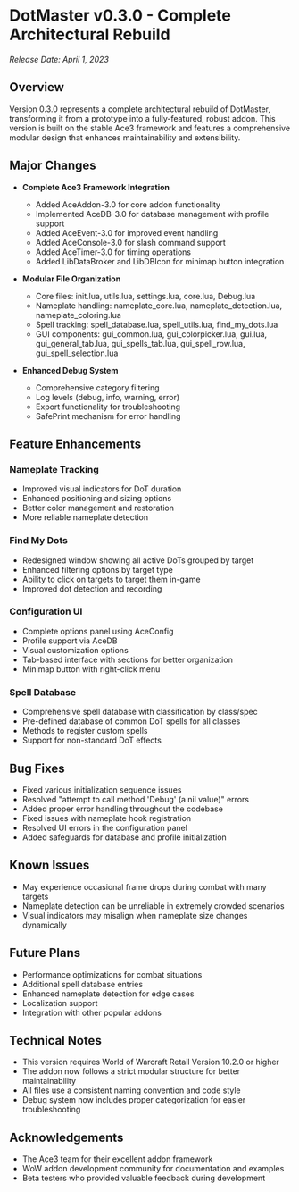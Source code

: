 # DotMaster v0.3.0 - Complete Architectural Rebuild

*Release Date: April 1, 2023*

## Overview

Version 0.3.0 represents a complete architectural rebuild of DotMaster, transforming it from a prototype into a fully-featured, robust addon. This version is built on the stable Ace3 framework and features a comprehensive modular design that enhances maintainability and extensibility.

## Major Changes

- **Complete Ace3 Framework Integration**
  - Added AceAddon-3.0 for core addon functionality
  - Implemented AceDB-3.0 for database management with profile support
  - Added AceEvent-3.0 for improved event handling
  - Added AceConsole-3.0 for slash command support
  - Added AceTimer-3.0 for timing operations
  - Added LibDataBroker and LibDBIcon for minimap button integration

- **Modular File Organization**
  - Core files: init.lua, utils.lua, settings.lua, core.lua, Debug.lua
  - Nameplate handling: nameplate_core.lua, nameplate_detection.lua, nameplate_coloring.lua
  - Spell tracking: spell_database.lua, spell_utils.lua, find_my_dots.lua
  - GUI components: gui_common.lua, gui_colorpicker.lua, gui.lua, gui_general_tab.lua, gui_spells_tab.lua, gui_spell_row.lua, gui_spell_selection.lua

- **Enhanced Debug System**
  - Comprehensive category filtering
  - Log levels (debug, info, warning, error)
  - Export functionality for troubleshooting
  - SafePrint mechanism for error handling

## Feature Enhancements

### Nameplate Tracking
- Improved visual indicators for DoT duration
- Enhanced positioning and sizing options
- Better color management and restoration
- More reliable nameplate detection

### Find My Dots
- Redesigned window showing all active DoTs grouped by target
- Enhanced filtering options by target type
- Ability to click on targets to target them in-game
- Improved dot detection and recording

### Configuration UI
- Complete options panel using AceConfig
- Profile support via AceDB
- Visual customization options
- Tab-based interface with sections for better organization
- Minimap button with right-click menu

### Spell Database
- Comprehensive spell database with classification by class/spec
- Pre-defined database of common DoT spells for all classes
- Methods to register custom spells
- Support for non-standard DoT effects

## Bug Fixes
- Fixed various initialization sequence issues
- Resolved "attempt to call method 'Debug' (a nil value)" errors
- Added proper error handling throughout the codebase
- Fixed issues with nameplate hook registration
- Resolved UI errors in the configuration panel
- Added safeguards for database and profile initialization

## Known Issues
- May experience occasional frame drops during combat with many targets
- Nameplate detection can be unreliable in extremely crowded scenarios
- Visual indicators may misalign when nameplate size changes dynamically

## Future Plans
- Performance optimizations for combat situations
- Additional spell database entries
- Enhanced nameplate detection for edge cases
- Localization support
- Integration with other popular addons

## Technical Notes
- This version requires World of Warcraft Retail Version 10.2.0 or higher
- The addon now follows a strict modular structure for better maintainability
- All files use a consistent naming convention and code style
- Debug system now includes proper categorization for easier troubleshooting

## Acknowledgements
- The Ace3 team for their excellent addon framework
- WoW addon development community for documentation and examples
- Beta testers who provided valuable feedback during development 